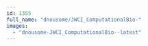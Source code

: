 ```yaml
---
id: 1355
full_name: "dnousome/JWCI_ComputationalBio-"
images: 
  - "dnousome-JWCI_ComputationalBio--latest"
---
```

